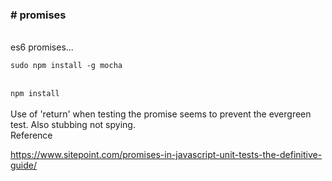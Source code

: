 <h3># promises</h3><br />
es6 promises...<br />
<code>
sudo npm install -g mocha
</code><br />
<code>
npm install
</code><br />
Use of 'return' when testing the promise seems to prevent the evergreen test.
Also stubbing not spying.

<br />
Reference

https://www.sitepoint.com/promises-in-javascript-unit-tests-the-definitive-guide/
